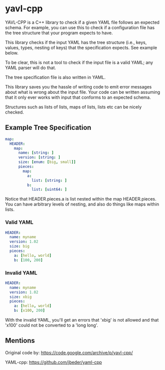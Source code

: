 # yavl-cpp

YAVL-CPP is a C++ library to check if a given YAML file follows an
expected schema. For example, you can use this to check if a
configuration file has the tree structure that your program
expects to have.

This library checks if the input YAML has the tree structure
(i.e., keys, values, types, nesting of keys) that the
specification expects. See example below.

To be clear, this is not a tool to check if the input file is a
valid YAML; any YAML parser will do that.

The tree specification file is also written in YAML.

This library saves you the hassle of writing code to emit error
messages about what is wrong about the input file. Your code
can be written assuming that it only ever works with input
that conforms to an expected schema.

Structures such as lists of lists, maps of lists,
lists etc can be nicely checked.

## Example Tree Specification

```yaml
map:
  HEADER:
    map:
      name: [string: ]
      version: [string: ]
      size: [enum: [big, small]]
      pieces:
        map:
          a:
            list: [string: ]
          b:
            list: [uint64: ]
```

Notice that HEADER.pieces.a is list nested within
the map HEADER.pieces. You can have arbitrary levels
of nesting, and also do things like maps within lists.

### Valid YAML

```yaml
HEADER:
  name: myname
  version: 1.02
  size: big
  pieces:
    a: [hello, world]
    b: [100, 200]
```

### Invalid YAML

```yaml
HEADER:
  name: myname
  version: 1.02
  size: xbig
  pieces:
    a: [hello, world]
    b: [x100, 200]
```

With the invalid YAML, you'll get an errors that 'xbig'
is not allowed and that 'x100' could not be converted to
a 'long long'.

## Mentions

Original code by: https://code.google.com/archive/p/yavl-cpp/

YAML-cpp: https://github.com/jbeder/yaml-cpp
